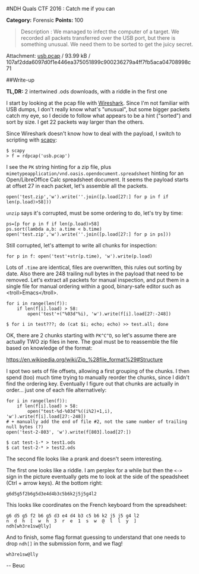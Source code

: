 #NDH Quals CTF 2016 : Catch me if you can

**Category:** Forensic **Points:** 100

> Description : We managed to infect the computer of a target. We recorded all packets transferred over the USB port, but there is something unusual. We need them to be sorted to get the juicy secret.

Attachment: [usb.pcap](usb.pcap) / 93.99 kB / 107af2dda6097d0f1e446ea375051899c900236279a4ff7fb5aca04708998c71

##Write-up

**TL,DR:** 2 intertwined .ods downloads, with a riddle in the first one

I start by looking at the pcap file with [Wireshark](https://www.wireshark.org/).
Since I'm not familiar with USB dumps, I don't really know what's
"unusual", but some bigger packets catch my eye, so I decide to
follow what appears to be a hint ("sorted") and sort by size.
I get 22 packets way larger than the others.

Since Wireshark doesn't know how to deal with the payload, I switch
to scripting with [scapy](http://www.secdev.org/projects/scapy/):

```
$ scapy
> f = rdpcap('usb.pcap')
```

I see the `PK` string hinting for a zip file, plus
`mimetypeapplication/vnd.oasis.opendocument.spreadsheet` hinting for
an Open/LibreOffice Calc spreadsheet document. It seems the payload
starts at offset 27 in each packet, let's assemble all the packets.
```
open('test.zip','w').write(''.join([p.load[27:] for p in f if len(p.load)>58]))
```

`unzip` says it's corrupted, must be some ordering to do, let's try by time:

```
ps=[p for p in f if len(p.load)>58]
ps.sort(lambda a,b: a.time < b.time)
open('test.zip','w').write(''.join([p.load[27:] for p in ps]))
```

Still corrupted, let's attempt to write all chunks for inspection:
```
for p in f: open('test'+str(p.time), 'w').write(p.load)
```

Lots of `.time` are identical, files are overwritten, this rules out
sorting by date. Also there are 248 trailing null bytes in the payload
that need to be removed. Let's extract all packets for manual
inspection, and put them in a single file for manual ordering
within a good, binary-safe editor such as &lt;troll&gt;Emacs&lt;/troll&gt;.
```
for i in range(len(f)):
    if len(f[i].load) > 58:
        open('test'+("%03d"%i), 'w').write(f[i].load[27:-248])
```
```
$ for i in test???; do (cat $i; echo; echo) >> test.all; done
```

OK, there are 2 chunks starting with `PK^C^D`, so let's assume there
are actually TWO zip files in here.  The goal must be to reassemble
the file based on knowledge of the format:

https://en.wikipedia.org/wiki/Zip_%28file_format%29#Structure

I spot two sets of file offsets, allowing a first grouping of the
chunks.  I then spend (too) much time trying to manually reorder the chunks,
since I didn't find the ordering key.  Eventually I figure out that
chunks are actually in order... just one of each file alternatively:
```
for i in range(len(f)):
    if len(f[i].load) > 58:
        open("test-%d-%03d"%((i%2)+1,i), 'w').write(f[i].load[27:-248])
# + manually add the end of file #2, not the same number of trailing null bytes (?)
open('test-2-803', 'w').write(f[803].load[27:])
```
```
$ cat test-1-* > test1.ods
$ cat test-2-* > test2.ods
```

The second file looks like a prank and doesn't seem interesting.

The first one looks like a riddle.  I am perplex for a while but
then the `<->` sign in the picture eventually gets me to look at the side of
the speadsheet (Ctrl + arrow keys).  At the bottom right:
```
g6d5g5f2b6g5d3e4d4b3c5b6k2j5j5g4l2
```

This looks like coordinates on the French keyboard from the spreadsheet:
```
g6 d5 g5 f2 b6 g5 d3 e4 d4 b3 c5 b6 k2 j5 j5 g4 l2
n  d  h  [  w  h  3  r  e  1  s  w  @  l  l  y  ]
ndh[wh3re1sw@lly]
```

And to finish, some flag format guessing to understand that one needs to drop `ndh[]` in the submission form, and we flag!

```
wh3re1sw@lly
```

-- Beuc
